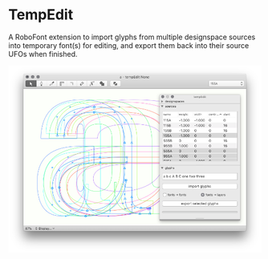 TempEdit
========

A RoboFont extension to import glyphs from multiple designspace sources into temporary font(s) for editing, and export them back into their source UFOs when finished.

![](imgs/TempEdit.png)

